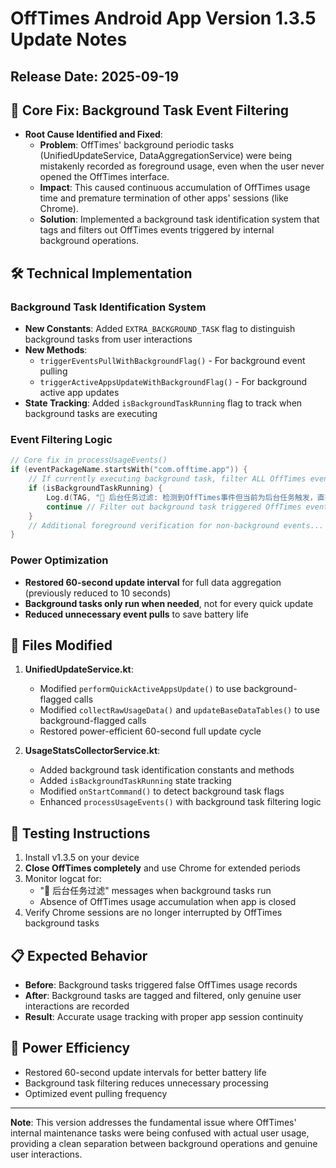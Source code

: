 # OffTimes Android App Version 1.3.5 Update Notes

## Release Date: 2025-09-19

## 🎯 Core Fix: Background Task Event Filtering

- **Root Cause Identified and Fixed**:
  - **Problem**: OffTimes' background periodic tasks (UnifiedUpdateService, DataAggregationService) were being mistakenly recorded as foreground usage, even when the user never opened the OffTimes interface.
  - **Impact**: This caused continuous accumulation of OffTimes usage time and premature termination of other apps' sessions (like Chrome).
  - **Solution**: Implemented a background task identification system that tags and filters out OffTimes events triggered by internal background operations.

## 🛠️ Technical Implementation

### Background Task Identification System
- **New Constants**: Added `EXTRA_BACKGROUND_TASK` flag to distinguish background tasks from user interactions
- **New Methods**: 
  - `triggerEventsPullWithBackgroundFlag()` - For background event pulling
  - `triggerActiveAppsUpdateWithBackgroundFlag()` - For background active app updates
- **State Tracking**: Added `isBackgroundTaskRunning` flag to track when background tasks are executing

### Event Filtering Logic
```kotlin
// Core fix in processUsageEvents()
if (eventPackageName.startsWith("com.offtime.app")) {
    // If currently executing background task, filter ALL OffTimes events
    if (isBackgroundTaskRunning) {
        Log.d(TAG, "🚫 后台任务过滤: 检测到OffTimes事件但当前为后台任务触发，直接忽略")
        continue // Filter out background task triggered OffTimes events
    }
    // Additional foreground verification for non-background events...
}
```

### Power Optimization
- **Restored 60-second update interval** for full data aggregation (previously reduced to 10 seconds)
- **Background tasks only run when needed**, not for every quick update
- **Reduced unnecessary event pulls** to save battery life

## 🔧 Files Modified

1. **UnifiedUpdateService.kt**:
   - Modified `performQuickActiveAppsUpdate()` to use background-flagged calls
   - Modified `collectRawUsageData()` and `updateBaseDataTables()` to use background-flagged calls
   - Restored power-efficient 60-second full update cycle

2. **UsageStatsCollectorService.kt**:
   - Added background task identification constants and methods
   - Added `isBackgroundTaskRunning` state tracking
   - Modified `onStartCommand()` to detect background task flags
   - Enhanced `processUsageEvents()` with background task filtering logic

## 🧪 Testing Instructions

1. Install v1.3.5 on your device
2. **Close OffTimes completely** and use Chrome for extended periods
3. Monitor logcat for:
   - "🚫 后台任务过滤" messages when background tasks run
   - Absence of OffTimes usage accumulation when app is closed
4. Verify Chrome sessions are no longer interrupted by OffTimes background tasks

## 📋 Expected Behavior

- **Before**: Background tasks triggered false OffTimes usage records
- **After**: Background tasks are tagged and filtered, only genuine user interactions are recorded
- **Result**: Accurate usage tracking with proper app session continuity

## 🔋 Power Efficiency

- Restored 60-second update intervals for better battery life
- Background task filtering reduces unnecessary processing
- Optimized event pulling frequency

---
**Note**: This version addresses the fundamental issue where OffTimes' internal maintenance tasks were being confused with actual user usage, providing a clean separation between background operations and genuine user interactions.
